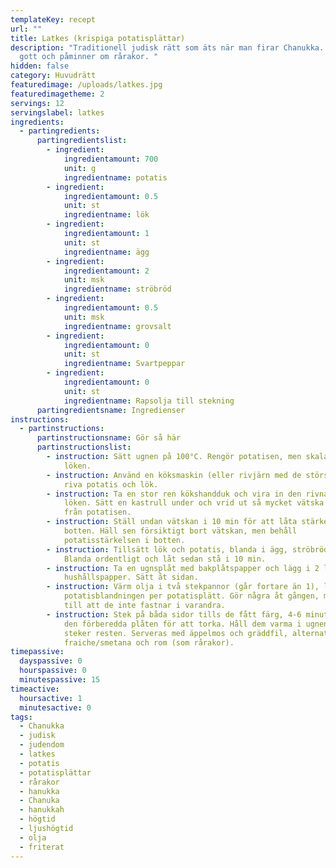 ```yaml
---
templateKey: recept
url: ""
title: Latkes (krispiga potatisplättar)
description: "Traditionell judisk rätt som äts när man firar Chanukka. Riktigt
  gott och påminner om rårakor. "
hidden: false
category: Huvudrätt
featuredimage: /uploads/latkes.jpg
featuredimagetheme: 2
servings: 12
servingslabel: latkes
ingredients:
  - partingredients:
      partingredientslist:
        - ingredient:
            ingredientamount: 700
            unit: g
            ingredientname: potatis
        - ingredient:
            ingredientamount: 0.5
            unit: st
            ingredientname: lök
        - ingredient:
            ingredientamount: 1
            unit: st
            ingredientname: ägg
        - ingredient:
            ingredientamount: 2
            unit: msk
            ingredientname: ströbröd
        - ingredient:
            ingredientamount: 0.5
            unit: msk
            ingredientname: grovsalt
        - ingredient:
            ingredientamount: 0
            unit: st
            ingredientname: Svartpeppar
        - ingredient:
            ingredientamount: 0
            unit: st
            ingredientname: Rapsolja till stekning
      partingredientsname: Ingredienser
instructions:
  - partinstructions:
      partinstructionsname: Gör så här
      partinstructionslist:
        - instruction: Sätt ugnen på 100°C. Rengör potatisen, men skala den inte. Skala
            löken.
        - instruction: Använd en köksmaskin (eller rivjärn med de största hålen) för att
            riva potatis och lök.
        - instruction: Ta en stor ren kökshandduk och vira in den rivna potatisen och
            löken. Sätt en kastrull under och vrid ut så mycket vätska du kan
            från potatisen.
        - instruction: Ställ undan vätskan i 10 min för att låta stärkelsen sjunka till
            botten. Häll sen försiktigt bort vätskan, men behåll
            potatisstärkelsen i botten.
        - instruction: Tillsätt lök och potatis, blanda i ägg, ströbröd, salt och peppar.
            Blanda ordentligt och låt sedan stå i 10 min.
        - instruction: Ta en ugnsplåt med bakplåtspapper och lägg i 2 lager med
            hushållspapper. Sätt åt sidan.
        - instruction: Värm olja i två stekpannor (går fortare än 1), lägg 2 matskedar av
            potatisblandningen per potatisplätt. Gör några åt gången, men se
            till att de inte fastnar i varandra.
        - instruction: Stek på båda sidor tills de fått färg, 4-6 minuter. Lägg sedan på
            den förberedda plåten för att torka. Håll dem varma i ugnen medan du
            steker resten. Serveras med äppelmos och gräddfil, alternativt creme
            fraiche/smetana och rom (som rårakor).
timepassive:
  dayspassive: 0
  hourspassive: 0
  minutespassive: 15
timeactive:
  hoursactive: 1
  minutesactive: 0
tags:
  - Chanukka
  - judisk
  - judendom
  - latkes
  - potatis
  - potatisplättar
  - rårakor
  - hanukka
  - Chanuka
  - hanukkah
  - högtid
  - ljushögtid
  - olja
  - friterat
---
```

